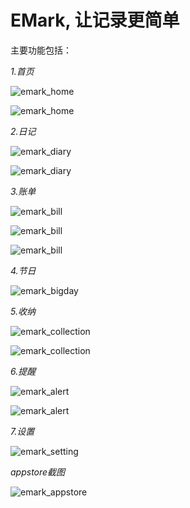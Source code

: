 # EMark, 让记录更简单


主要功能包括：


*1.首页*

![emark_home](./emark_home_0.png)

![emark_home](./emark_home_1.png)

*2.日记*

![emark_diary](./emark_diary_0.png)

![emark_diary](./emark_diary_1.png)

*3.账单*

![emark_bill](./emark_bill_0.png)

![emark_bill](./emark_bill_1.png)

![emark_bill](./emark_bill_2.png)

*4.节日*

![emark_bigday](./emark_bigday_0.png)

*5.收纳*

![emark_collection](./emark_collection_0.png)

![emark_collection](./emark_collection_1.png)

*6.提醒*

![emark_alert](./emark_alert_0.png)

![emark_alert](./emark_alert_1.png)

*7.设置*

![emark_setting](./emark_setting_0.png)


*appstore截图*

![emark_appstore](./emark_appstore0.png)
